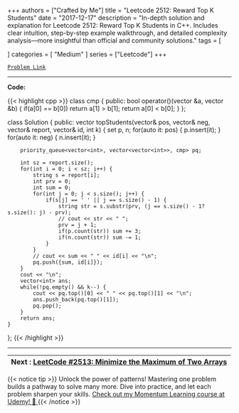 
+++
authors = ["Crafted by Me"]
title = "Leetcode 2512: Reward Top K Students"
date = "2017-12-17"
description = "In-depth solution and explanation for Leetcode 2512: Reward Top K Students in C++. Includes clear intuition, step-by-step example walkthrough, and detailed complexity analysis—more insightful than official and community solutions."
tags = [
    
]
categories = [
    "Medium"
]
series = ["Leetcode"]
+++



[`Problem Link`](https://leetcode.com/problems/reward-top-k-students/description/)

---

**Code:**

{{< highlight cpp >}}
class cmp {
    public:
    bool operator()(vector<int> &a, vector<int> &b) {
        if(a[0] == b[0]) return a[1] > b[1];
        return a[0] < b[0];
    }
};

class Solution {
public:
    vector<int> topStudents(vector<string>& pos, vector<string>& neg, vector<string>& report, vector<int>& id, int k) {
        set<string> p, n;
        for(auto it: pos) {
            p.insert(it);
        }
        for(auto it: neg) {
            n.insert(it);
        }
        
        priority_queue<vector<int>, vector<vector<int>>, cmp> pq;
        
        int sz = report.size();
        for(int i = 0; i < sz; i++) {
            string s = report[i];
            int prv = 0;
            int sum = 0;
            for(int j = 0; j < s.size(); j++) {
                if(s[j] == ' ' || j == s.size() - 1) {
                    string str = s.substr(prv, (j == s.size() - 1? s.size(): j) - prv);
                    // cout << str << " ";
                    prv = j + 1;
                    if(p.count(str)) sum += 3;
                    if(n.count(str)) sum -= 1;
                }
            }
            // cout << sum << " " << id[i] << "\n";
            pq.push({sum, id[i]});
        }
        cout << "\n";
        vector<int> ans;
        while(!pq.empty() && k--) {
            cout << pq.top()[0] << " " << pq.top()[1] << "\n";
            ans.push_back(pq.top()[1]);
            pq.pop();
        }
        return ans;
    }
};
{{< /highlight >}}


---

| Next : [LeetCode #2513: Minimize the Maximum of Two Arrays](https://grid47.xyz/posts/leetcode_2513) |
| --- |
{{< notice tip >}}
Unlock the power of patterns! Mastering one problem builds a pathway to solve many more. Dive into practice, and let each problem sharpen your skills. [Check out my Momentum Learning course at Udemy! 🚀 ](https://www.udemy.com/course/algorithms-and-data-structures-in-cpp/)
{{< /notice >}}


